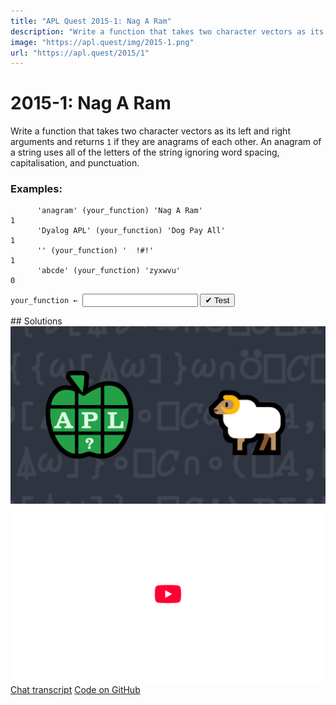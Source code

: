 ```yaml
---
title: "APL Quest 2015-1: Nag A Ram"
description: "Write a function that takes two character vectors as its left and right arguments and returns `1` if they are anagrams of each other."
image: "https://apl.quest/img/2015-1.png"
url: "https://apl.quest/2015/1"
---
```


# <span class=s>2015-</span>1: Nag A Ram
Write a function that takes two character vectors as its left and right arguments and returns `1` if they are anagrams of each other. An anagram of a string uses all of the letters of the string ignoring word spacing, capitalisation, and punctuation.

### Examples:

```APL
      'anagram' (your_function) 'Nag A Ram' 
1
      'Dyalog APL' (your_function) 'Dog Pay All' 
1
      '' (your_function) '  !#!' 
1
      'abcde' (your_function) 'zyxwvu'
0
```


                               
<div class="pdiv">
  <code onclick="p_Input.focus()">your_function ← </code><input id="p_Input" autocomplete="off" spellcheck="false" oninput="this.parentElement.querySelector`button`.disabled=false;localStorage.setItem(window.location.pathname,this.value)" onkeypress="subm(event)">
  <button onclick="alert$.next`Testing…`;submitSolution`p`" class="md-button md-button--primary">&#x2714; Test</button>
</div>
<blockquote id="p_Output"></blockquote>
## Solutions
<div onclick="play(this)" title="Video on YouTube" class="yt">
<img alt="Video Thumbnail" src="../../img/2015-1.png">
<img alt="YouTube" src="../../img/yt-big.png">
</div>
<a href="https://chat.stackexchange.com/transcript/52405?m=61439442#61439442" target="_blank" class="md-button md-button--primary">Chat transcript</a>
<a href="https://github.com/abrudz/apl_quest/tree/main/2015/1.apl" target="_blank" class="md-button md-button--primary right">Code on GitHub</a>

<script>
    testCases={"a":[["'anagram'","'Nag A Ram'"],["'Dyalog APL'","'Dog Pay All'"],["'abcde'","'zyxwvu'"],["⌽⎕A","⎕A"]],"b":[["'*^%&'","' !#!'"],["''","''"],["'ALBERT EINSTEIN'","'TEN ELITE BRAINS'"],["⎕A[?50⍴26]","⎕A[?50⍴26]"]],"f":"{(1⎕C⍺){⍺[⍸⍺∊⎕A]{26=+/(+⌿⍉(⍉⍺∘.=⎕A),26 1⍴0)=+⌿⍉(⍉⍵∘.=⎕A),26 1⍴0}⍵[⍸⍵∊⎕A]}1⎕C⍵}"}
    p_Input.value=localStorage.getItem(window.location.pathname)
    play=e=>e.outerHTML=`<iframe src="https://www.youtube.com/embed/nmUQ9cSQajY?list=PLYKQVqyrAEj9wDIUyLDGtDAFTKY38BUMN&autoplay=1" title="<span class=s>2015-</span>1: Nag A Ram (APL Quest 2015-1)" frameborder="0" allow="accelerometer; autoplay; clipboard-write; encrypted-media; gyroscope; picture-in-picture; web-share" referrerpolicy="strict-origin-when-cross-origin" allowfullscreen></iframe>`
</script>

